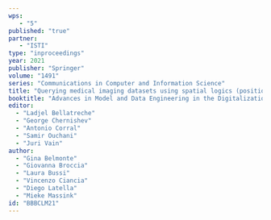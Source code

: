 ```yaml
---
wps: 
   - "5"
published: "true"
partner: 
   - "ISTI"
type: "inproceedings"
year: 2021
publisher: "Springer"
volume: "1491"
series: "Communications in Computer and Information Science"
title: "Querying medical imaging datasets using spatial logics (position paper at HEDA 2021)"
booktitle: "Advances in Model and Data Engineering in the Digitalization Era: Proceedings of the MEDI 2021 International Workshops: DETECT, SIAS, CSMML, BIOC, HEDA"
editor:  
  - "Ladjel Bellatreche" 
  - "George Chernishev" 
  - "Antonio Corral"
  - "Samir Ouchani"
  - "Juri Vain" 
author:
  - "Gina Belmonte" 
  - "Giovanna Broccia" 
  - "Laura Bussi" 
  - "Vincenzo Ciancia" 
  - "Diego Latella" 
  - "Mieke Massink" 
id: "BBBCLM21"
---
```


